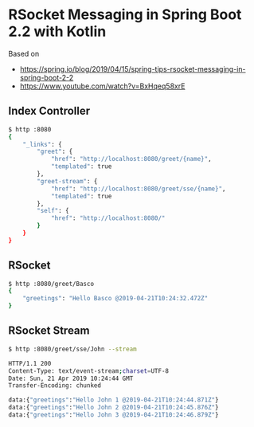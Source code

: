 # RSocket Messaging in Spring Boot 2.2 with Kotlin


Based on 
- https://spring.io/blog/2019/04/15/spring-tips-rsocket-messaging-in-spring-boot-2-2
- https://www.youtube.com/watch?v=BxHqeq58xrE

## Index Controller
```bash
$ http :8080
{
    "_links": {
        "greet": {
            "href": "http://localhost:8080/greet/{name}",
            "templated": true
        },
        "greet-stream": {
            "href": "http://localhost:8080/greet/sse/{name}",
            "templated": true
        },
        "self": {
            "href": "http://localhost:8080/"
        }
    }
}
```

## RSocket 
```bash
$ http :8080/greet/Basco
{
    "greetings": "Hello Basco @2019-04-21T10:24:32.472Z"
}
```

## RSocket Stream
```bash
$ http :8080/greet/sse/John --stream                                                                  1007ms  Sun Apr 21 12:24:32 2019

HTTP/1.1 200
Content-Type: text/event-stream;charset=UTF-8
Date: Sun, 21 Apr 2019 10:24:44 GMT
Transfer-Encoding: chunked

data:{"greetings":"Hello John 1 @2019-04-21T10:24:44.871Z"}
data:{"greetings":"Hello John 2 @2019-04-21T10:24:45.876Z"}
data:{"greetings":"Hello John 3 @2019-04-21T10:24:46.879Z"}
```